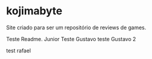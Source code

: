 # kojimabyte
Site criado para ser um repositório de reviews de games.

Teste Readme. Junior
Teste Gustavo
teste Gustavo 2

test rafael